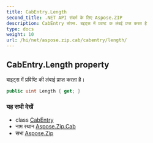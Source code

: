 ```yaml
---
title: CabEntry.Length
second_title: .NET API संदर्भ के लिए Aspose.ZIP
description: CabEntry संपत्त. बइट्स में प्रवष्ट क लंबई प्रप्त करत है
type: docs
weight: 10
url: /hi/net/aspose.zip.cab/cabentry/length/
---
```

## CabEntry.Length property

बाइट्स में प्रविष्टि की लंबाई प्राप्त करता है।

```csharp
public uint Length { get; }
```

### यह सभी देखें

* class [CabEntry](../)
* नाम स्थान [Aspose.Zip.Cab](../../cabentry/)
* सभा [Aspose.Zip](../../../)


